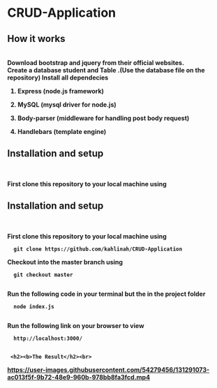 # CRUD-Application


<h2><b>How it works</h2><br>
Download bootstrap and jquery from their official websites.<br>
  Create a database student and Table .(Use the database file on the repository)
  Install all dependecies
  
 1. Express (node.js framework)

 2. MySQL (mysql driver for node.js)

 3. Body-parser (middleware for handling post body request)

 4. Handlebars (template engine)
  

 <h2><b>Installation and setup</h2><br>
  
First clone this repository to your local machine using <br>
   
   <h2><b>Installation and setup</h2><br>
  
First clone this repository to your local machine using <br>
  
```
  git clone https://github.com/kahlinah/CRUD-Application
  ```
 

Checkout into the master branch using 
```
  git checkout master
  
  ```

  Run the following code  in your terminal but the in the project folder 
```
  node index.js
  
  ```
     
     
  Run the following link on your browser to view  
```
  http://localhost:3000/
  
  ```
     
     <h2><b>The Result</h2><br>
       
       

https://user-images.githubusercontent.com/54279456/131291073-ac013f5f-9b72-48e9-960b-978bb8fa3fcd.mp4


























